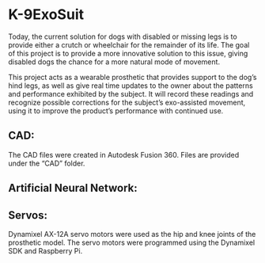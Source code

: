 # K-9ExoSuit

Today, the current solution for dogs with disabled or missing legs is to provide either a crutch or wheelchair for the remainder of its life. The goal of this project is to provide a more innovative solution to this issue, giving disabled dogs the chance for a more natural mode of movement. 

This project acts as a wearable prosthetic that provides support to the dog’s hind legs, as well as give real time updates to the owner about the patterns and performance exhibited by the subject. It will record these readings and recognize possible corrections for the subject’s exo-assisted movement, using it to improve the product’s performance with continued use.  

## CAD: 
The CAD files were created in Autodesk Fusion 360. Files are provided under the “CAD” folder.

## Artificial Neural Network:


## Servos:
Dynamixel AX-12A servo motors were used as the hip and knee joints of the prosthetic model. The servo motors were programmed using the Dynamixel SDK and Raspberry Pi.
